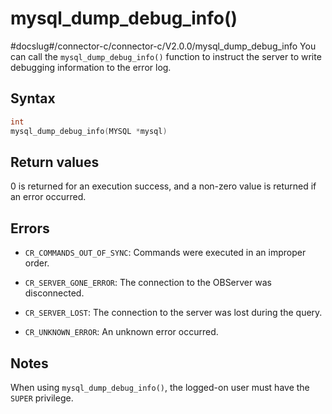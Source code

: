 mysql_dump_debug_info()
============================================
#docslug#/connector-c/connector-c/V2.0.0/mysql_dump_debug_info
You can call the `mysql_dump_debug_info()` function to instruct the server to write debugging information to the error log.

Syntax
---------------------------

```c
int
mysql_dump_debug_info(MYSQL *mysql)
```



Return values
----------------------------------

0 is returned for an execution success, and a non-zero value is returned if an error occurred.

Errors
---------------------------

* `CR_COMMANDS_OUT_OF_SYNC`: Commands were executed in an improper order.



* `CR_SERVER_GONE_ERROR`: The connection to the OBServer was disconnected.



* `CR_SERVER_LOST`: The connection to the server was lost during the query.



* `CR_UNKNOWN_ERROR`: An unknown error occurred.






Notes
--------------------------

When using `mysql_dump_debug_info()`, the logged-on user must have the `SUPER` privilege.
